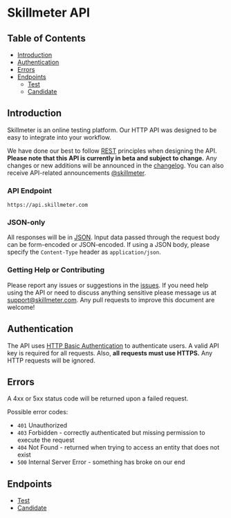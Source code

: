 # Skillmeter API

## Table of Contents
* [Introduction](#introduction)
* [Authentication](#authentication)
* [Errors](#errors)
* [Endpoints](#endpoints)
	* [Test](Test.md)
	* [Candidate](Candidate.md)

## Introduction

Skillmeter is an online testing platform. Our HTTP API was designed to be easy to integrate into your workflow.

We have done our best to follow [REST](https://en.wikipedia.org/wiki/Representational_state_transfer) principles when designing the API. **Please note that this API is currently in beta and subject to change.** Any changes or new additions will be announced in the [changelog](CHANGELOG.md). You can also receive API-related announcements [@skillmeter](https://twitter.com/skillmeter).

### API Endpoint

    https://api.skillmeter.com

### JSON-only

All responses will be in [JSON](https://en.wikipedia.org/wiki/JSON). Input data passed through the request body can be form-encoded or JSON-encoded. If using a JSON body, please specify the `Content-Type` header as `application/json`.

### Getting Help or Contributing

Please report any issues or suggestions in the [issues](https://github.com/skillmeter/api/issues). If you need help using the API or need to discuss anything sensitive please message us at support@skillmeter.com. Any pull requests to improve this document are welcome!

## Authentication

The API uses [HTTP Basic Authentication](https://en.wikipedia.org/wiki/Basic_access_authentication) to authenticate users. A valid API key is required for all requests. Also, **all requests must use HTTPS.** Any HTTP requests will be ignored.

## Errors

A 4xx or 5xx status code will be returned upon a failed request.

Possible error codes:

* `401` Unauthorized
* `403` Forbidden - correctly authenticated but missing permission to execute the request
* `404` Not Found - returned when trying to access an entity that does not exist
* `500` Internal Server Error - something has broke on our end



## Endpoints
* [Test](Test.md)
* [Candidate](Candidate.md)
